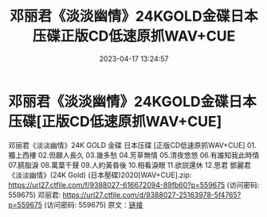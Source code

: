 ﻿---
title: 邓丽君《淡淡幽情》24KGOLD金碟日本压碟正版CD低速原抓WAV+CUE
date: 2023-04-17 13:24:57
categories: WAV车载音乐、镜像
tags: 华语中文
---
# 邓丽君《淡淡幽情》24KGOLD金碟日本压碟[正版CD低速原抓WAV+CUE]

邓丽君《淡淡幽情》24K GOLD 金碟 日本压碟
[正版CD低速原抓WAV+CUE]
01.獨上西樓
02.但願人長久
03.幾多愁
04.芳草無情
05.清夜悠悠
06.有誰知我此時情
07.臙脂淚
08.萬葉千聲
09.人約黃昏後
10.相看淚眼
11.欲説還休
12.思君
鄧麗君 《淡淡幽情》(24K Gold) (日本壓碟)2020[WAV+CUE].zip: https://url27.ctfile.com/f/9388027-616672094-89fb60?p=559675
(访问密码: 559675)
邓丽君: https://url27.ctfile.com/d/9388027-25163978-5f4765?p=559675
(访问密码: 559675)
原文：[链接](https://blog.sina.com.cn/s/blog_1647c7e76010311hj.html)